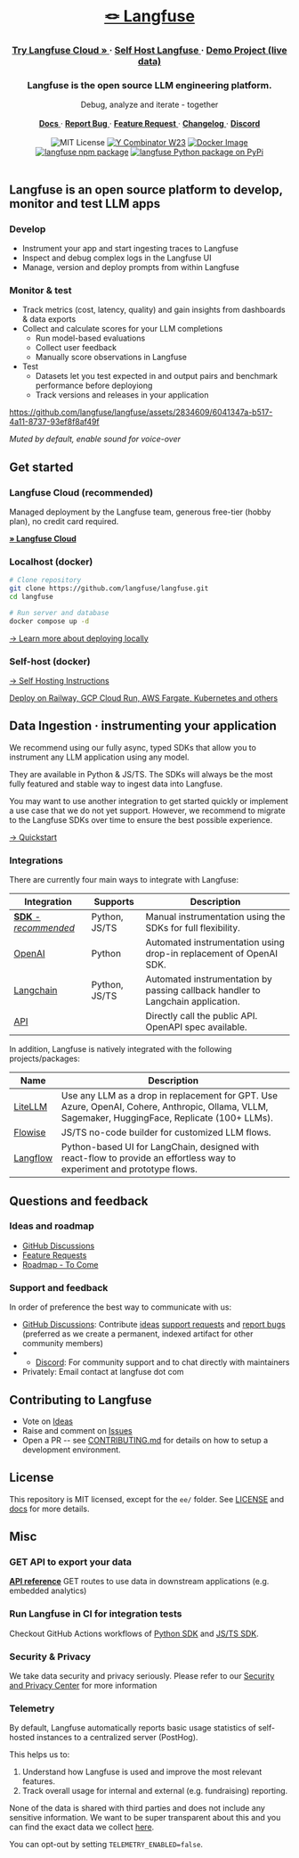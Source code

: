 <div align="center">
   <a href="https://langfuse.com">
      <h1>🪢 Langfuse</h1>
   </a>
 <div>
      <h3> <a href="https://cloud.langfuse.com">
         <strong>Try Langfuse Cloud »</strong>
       </a>  · 
      <a href="https://langfuse.com/docs/deployment/self-host">
         <strong>Self Host Langfuse</strong>
      </a> · 
               <a href="https://langfuse.com/demo">
         <strong>Demo Project (live data)</strong>
      </a>
      </h3>
   <h3>
      Langfuse is the open source LLM engineering platform.   
   </h3>
    <div>
     Debug, analyze and iterate - together
   </div>
   </br>
   <div>
      <a href="https://langfuse.com/docs">
         <strong>Docs</strong>
      </a> ·
      <a href="https://github.com/langfuse/langfuse/issues/new?labels=%F0%9F%90%9E%E2%9D%94+unconfirmed+bug&projects=&template=bug_report.yml&title=bug%3A+">
         <strong>Report Bug</strong>
      </a> ·
      <a href="https://langfuse.com/idea">
         <strong>Feature Request</strong>
      </a> ·
           <a href="https://langfuse.com/changelog">
         <strong>Changelog</strong>
      </a> ·
            <a href="https://langfuse.com/discord">
         <strong>Discord</strong>
      </a> 
   </div>
   </br>
      <img src="https://img.shields.io/badge/License-MIT-red.svg?style=flat-square" alt="MIT License">
      <a href="https://www.ycombinator.com/companies/langfuse"><img src="https://img.shields.io/badge/Y%20Combinator-W23-orange?style=flat-square" alt="Y Combinator W23"></a>
      <a href="https://github.com/langfuse/langfuse/pkgs/container/langfuse"><img alt="Docker Image" src="https://img.shields.io/badge/docker-langfuse-blue?logo=Docker&logoColor=white&style=flat-square"></a>
      <a href="https://www.npmjs.com/package/langfuse"><img src="https://img.shields.io/npm/v/langfuse?style=flat-square&label=npm+langfuse" alt="langfuse npm package"></a>
      <a href="https://pypi.python.org/pypi/langfuse"><img src="https://img.shields.io/pypi/v/langfuse.svg?style=flat-square&label=pypi+langfuse" alt="langfuse Python package on PyPi"></a>
   </div>
</div>
</br>


## Langfuse is an open source platform to develop, monitor and test LLM apps

### Develop
- Instrument your app and start ingesting traces to Langfuse
- Inspect and debug complex logs in the Langfuse UI
- Manage, version and deploy prompts from within Langfuse

### Monitor & test
- Track metrics (cost, latency, quality) and gain insights from dashboards & data exports
- Collect and calculate scores for your LLM completions
   - Run model-based evaluations
   - Collect user feedback
   - Manually score observations in Langfuse
- Test
   - Datasets let you test expected in and output pairs and benchmark performance before deployiong
   - Track versions and releases in your application


https://github.com/langfuse/langfuse/assets/2834609/6041347a-b517-4a11-8737-93ef8f8af49f

_Muted by default, enable sound for voice-over_

## Get started

### Langfuse Cloud (recommended)

Managed deployment by the Langfuse team, generous free-tier (hobby plan), no credit card required.

**[» Langfuse Cloud](https://cloud.langfuse.com)**

### Localhost (docker)

```bash
# Clone repository
git clone https://github.com/langfuse/langfuse.git
cd langfuse

# Run server and database
docker compose up -d
```
[→ Learn more about deploying locally](https://langfuse.com/docs/deployment/local)

### Self-host (docker)

[→ Self Hosting Instructions](https://langfuse.com/docs/deployment/self-host)

[Deploy on Railway, GCP Cloud Run, AWS Fargate, Kubernetes and others](https://langfuse.com/docs/deployment/self-host#platform-specific-information)


## Data Ingestion · instrumenting your application

We recommend using our fully async, typed SDKs that allow you to instrument any LLM application using any model. 

They are available in Python & JS/TS. The SDKs will always be the most fully featured and stable way to ingest data into Langfuse.

You may want to use another integration to get started quickly or implement a use case that we do not yet support. However, we recommend to migrate to the Langfuse SDKs over time to ensure the best possible experience.

[→ Quickstart](https://langfuse.com/docs/get-started)

### Integrations

There are currently four main ways to integrate with Langfuse:

| Integration                  | Supports      | Description                                                                     |
| ---------------------------- | ------------- | ------------------------------------------------------------------------------- |
| [**SDK** - _recommended_](https://langfuse.com/docs/sdk)             | Python, JS/TS | Manual instrumentation using the SDKs for full flexibility.                     |
| [OpenAI](https://langfuse.com/docs/openai)       | Python        | Automated instrumentation using drop-in replacement of OpenAI SDK.              |
| [Langchain](https://langfuse.com/docs/langchain) | Python, JS/TS | Automated instrumentation by passing callback handler to Langchain application. |
| [API](https://langfuse.com/docs/api)             |               | Directly call the public API. OpenAPI spec available.                           |

In addition, Langfuse is natively integrated with the following projects/packages:

| Name                       | Description                                                                                                                                      |
| -------------------------- | ------------------------------------------------------------------------------------------------------------------------------------------------ |
| [LiteLLM](/https://langfuse.comdocs/litellm)   | Use any LLM as a drop in replacement for GPT. Use Azure, OpenAI, Cohere, Anthropic, Ollama, VLLM, Sagemaker, HuggingFace, Replicate (100+ LLMs). |
| [Flowise](https://langfuse.com/docs/flowise)   | JS/TS no-code builder for customized LLM flows.                                                                                                  |
| [Langflow](https://langfuse.com/docs/langflow) | Python-based UI for LangChain, designed with react-flow to provide an effortless way to experiment and prototype flows.                          |

## Questions and feedback

### Ideas and roadmap
- [GitHub Discussions](https://github.com/orgs/langfuse/discussions)
- [Feature Requests](https://langfuse.com/idea)
- [Roadmap - To Come](https://langfuse.com/idea)

### Support and feedback
In order of preference the best way to communicate with us:

- [GitHub Discussions](https://github.com/orgs/langfuse/discussions): Contribute [ideas](https://langfuse.com/idea) [support requests](https://github.com/orgs/langfuse/discussions/categories/support) and [report bugs](https://github.com/langfuse/langfuse/issues/new?labels=%F0%9F%90%9E%E2%9D%94+unconfirmed+bug&projects=&template=bug_report.yml&title=bug%3A+) (preferred as we create a permanent, indexed artifact for other community members)
- - [Discord](https://langfuse.com/discord): For community support and to chat directly with maintainers
- Privately: Email contact at langfuse dot com 

## Contributing to Langfuse

- Vote on [Ideas](https://github.com/orgs/langfuse/discussions/categories/ideas)
- Raise and comment on [Issues](https://github.com/langfuse/langfuse/issues)
- Open a PR -- see [CONTRIBUTING.md](CONTRIBUTING.md) for details on how to setup a development environment.

## License

This repository is MIT licensed, except for the `ee/` folder. See [LICENSE](LICENSE) and [docs](https://langfuse.com/docs/open-source) for more details.

## Misc

### GET API to export your data

[**API reference**](https://langfuse.com/docs/integrations/api)
GET routes to use data in downstream applications (e.g. embedded analytics)

### Run Langfuse in CI for integration tests

Checkout GitHub Actions workflows of [Python SDK](https://github.com/langfuse/langfuse-python/blob/main/.github/workflows/ci.yml) and [JS/TS SDK](https://github.com/langfuse/langfuse-js/blob/main/.github/workflows/ci.yml).

### Security & Privacy

We take data security and privacy seriously. Please refer to our [Security and Privacy Center](https://langfuse.com/security) for more information

### Telemetry

By default, Langfuse automatically reports basic usage statistics of self-hosted instances to a centralized server (PostHog).

This helps us to:

1. Understand how Langfuse is used and improve the most relevant features.
2. Track overall usage for internal and external (e.g. fundraising) reporting.

None of the data is shared with third parties and does not include any sensitive information. We want to be super transparent about this and you can find the exact data we collect [here](/src/features/telemetry/index.ts).

You can opt-out by setting `TELEMETRY_ENABLED=false`.
